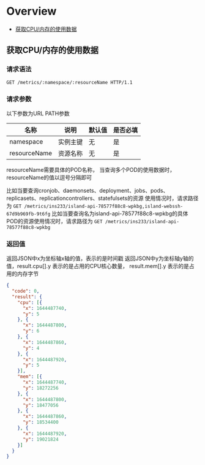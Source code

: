 
# Overview

- [获取CPU/内存的使用数据](#获取CPU/内存的使用数据)


<a name="获取CPU/内存的使用数据"></a>
## 获取CPU/内存的使用数据
### 请求语法
```
GET /metrics/:namespace/:resourceName HTTP/1.1
```
### 请求参数
以下参数为URL PATH参数

|名称|说明|默认值|是否必填|
|---|---|---|---|
|namespace| 实例主键 |无|是|
|resourceName| 资源名称 |无|是|

resourceName需要具体的POD名称， 当查询多个POD的使用数据时， resourceName的值以逗号分隔即可

比如当要查询cronjob、daemonsets、deployment、jobs、pods、replicasets、replicationcontrollers、statefulsets的资源
使用情况时，请求路径为 `GET /metrics/ins233/island-api-78577f88c8-wpkbg,island-webssh-67d9b969fb-9t6fg`
比如当要查询名为island-api-78577f88c8-wpkbg的具体POD的资源使用情况时，请求路径为
`GET /metrics/ins233/island-api-78577f88c8-wpkbg`

### 返回值

返回JSON中x为坐标轴x轴的值，表示的是时间戳
返回JSON中y为坐标轴y轴的值，result.cpu[].y 表示的是占用的CPU核心数量， result.mem[].y 表示的是占用的内存字节

```json
{
  "code": 0,
  "result": {
    "cpu": [{
      "x": 1644487740,
      "y": 5
    }, {
      "x": 1644487800,
      "y": 6
    }, {
      "x": 1644487860,
      "y": 4
    }, {
      "x": 1644487920,
      "y": 5
    }],
    "mem": [{
      "x": 1644487740,
      "y": 18272256
    }, {
      "x": 1644487800,
      "y": 18477056
    }, {
      "x": 1644487860,
      "y": 18534400
    }, {
      "x": 1644487920,
      "y": 19021824
    }]
  }
}
```